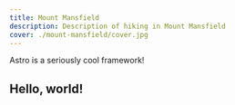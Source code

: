 ```yaml
---
title: Mount Mansfield
description: Description of hiking in Mount Mansfield
cover: ./mount-mansfield/cover.jpg
---
```


Astro is a seriously cool framework!

## Hello, world!
